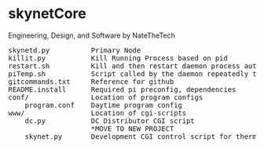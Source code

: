# skynetCore
Engineering, Design, and Software by NateTheTech

<pre>
skynetd.py			Primary Node
killit.py			Kill Running Process based on pid
restart.sh			Kill and then restart daemon process automatiaclly
piTemp.sh			Script called by the daemon repeatedly to measure cpu/gpu
gitcommands.txt		Reference for github
README.install		Required pi preconfig, dependencies
conf/				Location of program configs
	program.conf	Daytime program config
www/				Location of cgi-scripts
	dc.py			DC Distributor CGI script
					*MOVE TO NEW PROJECT
	skynet.py		Development CGI control script for thermostat
</pre>
